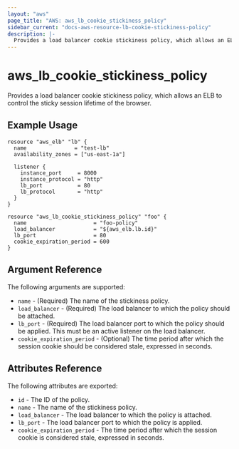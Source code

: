 ```yaml
---
layout: "aws"
page_title: "AWS: aws_lb_cookie_stickiness_policy"
sidebar_current: "docs-aws-resource-lb-cookie-stickiness-policy"
description: |-
  Provides a load balancer cookie stickiness policy, which allows an ELB to control the sticky session lifetime of the browser.
---
```


# aws_lb_cookie_stickiness_policy

Provides a load balancer cookie stickiness policy, which allows an ELB to control the sticky session lifetime of the browser.

## Example Usage

```hcl
resource "aws_elb" "lb" {
  name               = "test-lb"
  availability_zones = ["us-east-1a"]

  listener {
    instance_port     = 8000
    instance_protocol = "http"
    lb_port           = 80
    lb_protocol       = "http"
  }
}

resource "aws_lb_cookie_stickiness_policy" "foo" {
  name                     = "foo-policy"
  load_balancer            = "${aws_elb.lb.id}"
  lb_port                  = 80
  cookie_expiration_period = 600
}
```

## Argument Reference

The following arguments are supported:

* `name` - (Required) The name of the stickiness policy.
* `load_balancer` - (Required) The load balancer to which the policy
  should be attached.
* `lb_port` - (Required) The load balancer port to which the policy
  should be applied. This must be an active listener on the load
balancer.
* `cookie_expiration_period` - (Optional) The time period after which
  the session cookie should be considered stale, expressed in seconds.

## Attributes Reference

The following attributes are exported:

* `id` - The ID of the policy.
* `name` - The name of the stickiness policy.
* `load_balancer` - The load balancer to which the policy is attached.
* `lb_port` - The load balancer port to which the policy is applied.
* `cookie_expiration_period` - The time period after which the session cookie is considered stale, expressed in seconds.

